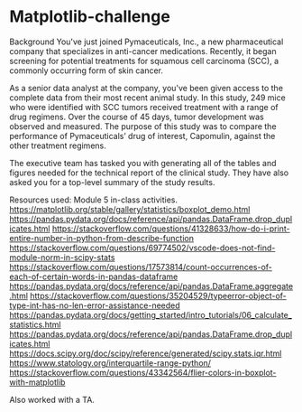 # Matplotlib-challenge

Background
You've just joined Pymaceuticals, Inc., a new pharmaceutical company that specializes in anti-cancer medications. Recently, it began screening for potential treatments for squamous cell carcinoma (SCC), a commonly occurring form of skin cancer.

As a senior data analyst at the company, you've been given access to the complete data from their most recent animal study. In this study, 249 mice who were identified with SCC tumors received treatment with a range of drug regimens. Over the course of 45 days, tumor development was observed and measured. The purpose of this study was to compare the performance of Pymaceuticals’ drug of interest, Capomulin, against the other treatment regimens.

The executive team has tasked you with generating all of the tables and figures needed for the technical report of the clinical study. They have also asked you for a top-level summary of the study results.

Resources used:
Module 5 in-class activities.
https://matplotlib.org/stable/gallery/statistics/boxplot_demo.html
https://pandas.pydata.org/docs/reference/api/pandas.DataFrame.drop_duplicates.html
https://stackoverflow.com/questions/41328633/how-do-i-print-entire-number-in-python-from-describe-function
https://stackoverflow.com/questions/69774502/vscode-does-not-find-module-norm-in-scipy-stats
https://stackoverflow.com/questions/17573814/count-occurrences-of-each-of-certain-words-in-pandas-dataframe
https://pandas.pydata.org/docs/reference/api/pandas.DataFrame.aggregate.html
https://stackoverflow.com/questions/35204529/typeerror-object-of-type-int-has-no-len-error-assistance-needed
https://pandas.pydata.org/docs/getting_started/intro_tutorials/06_calculate_statistics.html
https://pandas.pydata.org/docs/reference/api/pandas.DataFrame.drop_duplicates.html
https://docs.scipy.org/doc/scipy/reference/generated/scipy.stats.iqr.html
https://www.statology.org/interquartile-range-python/
https://stackoverflow.com/questions/43342564/flier-colors-in-boxplot-with-matplotlib

Also worked with a TA.
